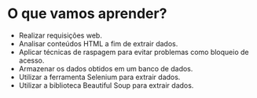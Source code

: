 # O que vamos aprender?

- Realizar requisições web.
- Analisar conteúdos HTML a fim de extrair dados.
- Aplicar técnicas de raspagem para evitar problemas como bloqueio de acesso.
- Armazenar os dados obtidos em um banco de dados.
- Utilizar a ferramenta Selenium para extrair dados.
- Utilizar a biblioteca Beautiful Soup para extrair dados.
